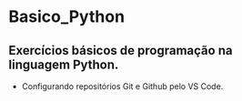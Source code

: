 # Basico_Python

## Exercícios básicos de programação na linguagem Python.

* Configurando repositórios Git e Github pelo VS Code.
